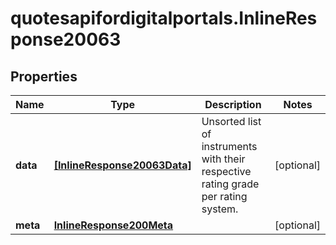 # quotesapifordigitalportals.InlineResponse20063

## Properties

Name | Type | Description | Notes
------------ | ------------- | ------------- | -------------
**data** | [**[InlineResponse20063Data]**](InlineResponse20063Data.md) | Unsorted list of instruments with their respective rating grade per rating system. | [optional] 
**meta** | [**InlineResponse200Meta**](InlineResponse200Meta.md) |  | [optional] 


